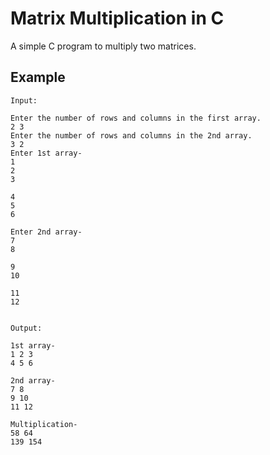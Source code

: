 # Matrix Multiplication in C

A simple C program to multiply two matrices.

## Example
```
Input:

Enter the number of rows and columns in the first array.
2 3
Enter the number of rows and columns in the 2nd array.
3 2
Enter 1st array-
1
2
3

4
5
6

Enter 2nd array-
7
8

9
10

11
12


Output:

1st array-
1 2 3 
4 5 6 

2nd array-
7 8 
9 10 
11 12 

Multiplication-
58 64 
139 154 

```
